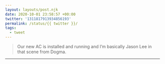 ```yaml
---
layout: layouts/post.njk
date: 2020-10-01 23:58:57 +00:00
twitter: '1311817913934856193'
permalink: /status/{{ twitter }}/
tags: 
  - tweet
---
```


> Our new AC is installed and running and I’m basically Jason Lee in that scene from Dogma.

---
